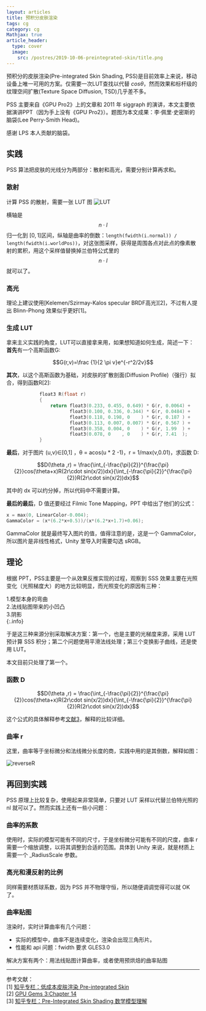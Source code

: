```yaml
---
layout: articles
title: 预积分皮肤渲染
tags: cg
category: cg
Mathjax: true
article_header:
  type: cover
  image:
    src: /postres/2019-10-06-preintegrated-skin/title.png
---
```

预积分的皮肤渲染(Pre-integrated Skin Shading, PSS)是目前效率上来说，移动设备上唯一可用的方案。仅需要一次LUT查找以代替 $cos\theta$，然而效果和标杆级的纹理空间扩散(Texture Space Diffusion, TSD)几乎差不多。

PSS 主要来自《GPU Pro2》上的文章和 2011 年 siggraph 的演讲，本文主要依据演讲PPT（因为手上没有《GPU Pro2》）。题图为本文成果：李·佩里·史密斯的脑袋(Lee Perry-Smith Head)。

感谢 LPS 本人贡献的脑袋。

## 实践

PSS 算法把皮肤的光线分为两部分：散射和高光，需要分别计算再求和。

### 散射
计算 PSS 的散射，需要一张 LUT 图
![LUT]({{"/postres/2019-10-06-preintegrated-skin/lut.png"|absolute_url}})

横轴是 $$n \cdot l$$ 归一化到 $[0,1]$区间，纵轴是曲率的倒数：`length(fwidth(i.normal)) / length(fwidth(i.worldPos))`，对这张图采样，获得是周围各点对此点的像素散射的累积，用这个采样值替换掉兰伯特公式里的 $$n \cdot l$$ 就可以了。

### 高光
理论上建议使用[Kelemen/Szirmay-Kalos specular BRDF高光][2]，不过有人提出 Blinn-Phong 效果似乎更好[1]。

### 生成 LUT
拿来主义实践的角度，LUT可以直接拿来用，如果想知道如何生成，简述一下：
**首先**有一个高斯函数G: 

$$G(r,v)=\frac {1}{2 \pi v}e^{-r^2/2v}$$

**其次**，以这个高斯函数为基础，对皮肤的扩散剖面(Diffusion Profile)（强行）拟合，得到函数R[2]:

```c
            float3 R(float r)
            {
                return float3(0.233, 0.455, 0.649) * G(r, 0.0064) + 
                       float3(0.100, 0.336, 0.344) * G(r, 0.0484) + 
                       float3(0.118, 0.198, 0    ) * G(r, 0.187 ) + 
                       float3(0.113, 0.007, 0.007) * G(r, 0.567 ) + 
                       float3(0.358, 0.004, 0    ) * G(r, 1.99  ) + 
                       float3(0.078, 0    , 0    ) * G(r, 7.41  ); 
            }
```

**最后**，对于图片 (u,v)∈[0,1] ，θ = acos(u * 2 -1)，r = 1/max(v,0.01)，求函数 D:

$$D(\theta ,r) = \frac{\int_{-\frac{\pi}{2}}^{\frac{\pi}{2}}cos(\theta+x)R(2r\cdot sin(x/2))dx}{\int_{-\frac{\pi}{2}}^{\frac{\pi}{2}}R(2r\cdot sin(x/2))dx}$$

其中的 dx 可以约分掉，所以代码中不需要计算。

**最后的最后**，D 值还要经过 Filmic Tone Mapping，PPT 中给出了他们的公式：

```c
x = max(0, LinearColor-0.004);
GammaColor = (x*(6.2*x+0.5))/(x*(6.2*x+1.7)+0.06);
```

GammaColor 就是最终写入图片的值，值得注意的是，这是一个 GammaColor，所以图片是非线性格式，Unity 里导入时需要勾选 sRGB。

## 理论

根据 PPT，PSS主要是一个从效果反推实现的过程，观察到 SSS 效果主要在光照变化（光照梯度大）的地方比较明显，而光照变化的原因有三种：

1.模型本身的弯曲  
2.法线贴图带来的小凹凸  
3.阴影  
{:.info}

于是这三种来源分别采取解决方案：第一个，也是主要的光梯度来源，采用 LUT 预计算 SSS 积分；第二个问题使用平滑法线处理；第三个变换影子曲线，还是使用 LUT。

本文目前只处理了第一个。

### 函数 D

$$D(\theta ,r) = \frac{\int_{-\frac{\pi}{2}}^{\frac{\pi}{2}}cos(\theta+x)R(2r\cdot sin(x/2))dx}{\int_{-\frac{\pi}{2}}^{\frac{\pi}{2}}R(2r\cdot sin(x/2))dx}$$

这个公式的具体解释参考[文献3](https://zhuanlan.zhihu.com/p/56052015)，解释的比较详细。

### 曲率 r

这里，曲率等于坐标微分和法线微分长度的商，实践中用的是其倒数，解释如图：

![reverseR]({{"/postres/2019-10-06-preintegrated-skin/reverseR.png"|absolute_url}})


## 再回到实践

PSS 原理上比较复杂，使用起来非常简单，只要对 LUT 采样以代替兰伯特光照的 nl 就可以了。然而实践上还有一些小问题：

### 曲率的系数
使用时，实际的模型可能有不同的尺寸，于是坐标微分可能有不同的尺度，曲率 r 需要一个缩放调整，以将其调整到合适的范围。具体到 Unity 
来说，就是材质上需要一个 _RadiusScale 参数。  

### 高光和漫反射的比例
同样需要材质球系数，因为 PSS 并不物理守恒，所以随便调调觉得可以就 OK 了。

### 曲率贴图
渲染时，实时计算曲率有几个问题：
 * 实际的模型中，曲率不是连续变化，渲染会出现三角形片。
 * 性能和 api 问题：fwidth 要求 GLES3.0

解决方案有两个：用法线贴图计算曲率，或者使用预烘焙的曲率贴图
  
  
  
-------
参考文献：  
[1] [知乎专栏：低成本皮肤渲染 Pre-integrated Skin](https://zhuanlan.zhihu.com/p/35628106)  
[2] [GPU Gems 3:Chapter 14](https://developer.nvidia.com/gpugems/GPUGems3/gpugems3_ch14.html)  
[3] [知乎专栏：Pre-Integrated Skin Shading 数学模型理解](https://zhuanlan.zhihu.com/p/56052015)
